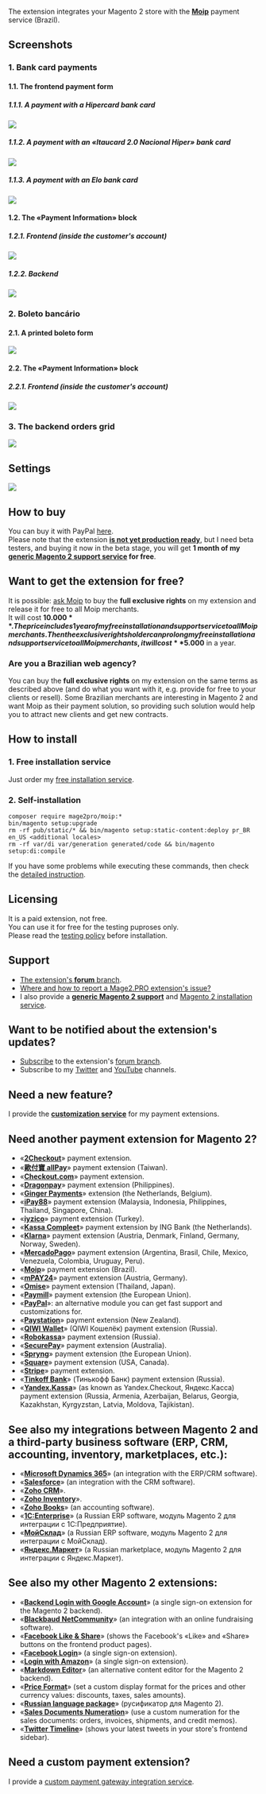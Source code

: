 The extension integrates your Magento 2 store with the **[Moip](https://moip.com.br)** payment service (Brazil).

## Screenshots
### 1. Bank card payments
#### 1.1. The frontend payment form
##### 1.1.1. A payment with a Hipercard bank card
![](https://mage2.pro/uploads/default/original/2X/5/5be78d30227e81f24a104091b9d748d907c5ddb7.png)

##### 1.1.2. A payment with an «Itaucard 2.0 Nacional Hiper» bank card
![](https://mage2.pro/uploads/default/original/2X/b/b9db493e23218811c7cd0a0cd73abb3648b91926.png)

##### 1.1.3. A payment with an Elo bank card
![](https://mage2.pro/uploads/default/original/2X/4/491dab8b47db2e155545465c38f8f34d52a6daff.png)

#### 1.2. The «Payment Information» block
##### 1.2.1. Frontend (inside the customer's account)
![](https://mage2.pro/uploads/default/original/2X/e/e9d7ccd6a4d0c3fb0539758bc0965884fd0f2f02.png)

##### 1.2.2. Backend
![](https://mage2.pro/uploads/default/original/2X/e/ed09b7940ab88b987b0df92ee6ba3ebc7e82ac28.png)

### 2. Boleto bancário
#### 2.1. A printed boleto form
![](https://mage2.pro/uploads/default/original/2X/c/c1b0a759eb9da5798598568c587d2bce143c7107.png)

#### 2.2. The «Payment Information» block
##### 2.2.1. Frontend (inside the customer's account)
![](https://mage2.pro/uploads/default/original/2X/2/260d1ff675344eacb0f95b8963c7f413f2d71d8a.png)

### 3. The backend orders grid
![](https://mage2.pro/uploads/default/original/2X/f/fe0fe964687d0e261334a06332ad57182671cff8.png)

## Settings
![](https://mage2.pro/uploads/default/original/2X/0/0182dba50c8a8e15b77d4753b71199be887dfc74.png)

## How to buy
You can buy it with PayPal [here](https://mage2.pro/t/3222).  
Please note that the extension **[is not yet production ready](https://github.com/mage2pro/moip/releases)**, but I need beta testers, and buying it now in the beta stage, you will get **1 month of my [generic Magento 2 support service](https://mage2.pro/t/topic/755) for free**.

## Want to get the extension for free?
It is possible: [ask Moip](https://mage2.pro/t/topic/3814) to buy the **full exclusive rights** on my extension and release it for free to all Moip merchants.    
It will cost **$10.000**. 
The price includes 1 year of my free installation and support service to all Moip merchants.  
Then the exclusive rights holder can prolong my free installation and support service to all Moip merchants, it will cost **$5.000** in a year. 

### Are you a Brazilian web agency?
You can buy the **full exclusive rights** on my extension on the same terms as described above (and do what you want with it, e.g. provide for free to your clients or resell).
Some Brazilian merchants are interesting in Magento 2 and want Moip as their payment solution, so providing such solution would help you to attract new clients and get new contracts.

## How to install
### 1. Free installation service
Just order my [free installation service](https://mage2.pro/t/3585).

### 2. Self-installation
```
composer require mage2pro/moip:*
bin/magento setup:upgrade
rm -rf pub/static/* && bin/magento setup:static-content:deploy pr_BR en_US <additional locales>
rm -rf var/di var/generation generated/code && bin/magento setup:di:compile
```
If you have some problems while executing these commands, then check the [detailed instruction](https://mage2.pro/t/263).

## Licensing
It is a paid extension, not free.  
You can use it for free for the testing puproses only.  
Please read the [testing policy](https://mage2.pro/t/2590) before installation.

## Support
- [The extension's **forum** branch](https://mage2.pro/c/extensions/moip).
- [Where and how to report a Mage2.PRO extension's issue?](https://mage2.pro/t/2034)
- I also provide a **[generic Magento 2 support](https://mage2.pro/t/755)** and [Magento 2 installation service](https://mage2.pro/t/748).

## Want to be notified about the extension's updates?
- [Subscribe](https://mage2.pro/t/2540) to the extension's [forum branch](https://mage2.pro/c/extensions/moip).
- Subscribe to my [Twitter](https://twitter.com/mage2_pro) and [YouTube](https://www.youtube.com/channel/UCvlDAZuj01_b92pzRi69LeQ) channels.

## Need a new feature?
I provide the [**customization service**](https://mage2.pro/t/2020) for my payment extensions.

## Need another payment extension for Magento 2?

- «[**2Checkout**](https://mage2.pro/c/extensions/2checkout)» payment extension.
- «[**歐付寶 allPay**](https://mage2.pro/c/extensions/allpay)» payment extension (Taiwan).
- «[**Checkout.com**](https://mage2.pro/c/extensions/checkout-com)» payment extension.
- «[**Dragonpay**](https://mage2.pro/c/extensions/dragonpay)» payment extension (Philippines).
- «[**Ginger Payments**](https://mage2.pro/c/extensions/ginger-payments)» extension (the Netherlands, Belgium).
- «[**iPay88**](https://mage2.pro/c/extensions/ipay88)» payment extension (Malaysia, Indonesia, Philippines, Thailand, Singapore, China).
- «[**iyzico**](https://mage2.pro/c/extensions/iyzico)» payment extension (Turkey).
- «[**Kassa Compleet**](https://mage2.pro/c/extensions/kassa-compleet)» payment extension by ING Bank (the Netherlands).
- «[**Klarna**](https://mage2.pro/c/extensions/klarna)» payment extension (Austria, Denmark, Finland, Germany, Norway, Sweden).
- «[**MercadoPago**](https://mage2.pro/c/extensions/mercadopago)» payment extension (Argentina, Brasil, Chile, Mexico, Venezuela, Colombia, Uruguay, Peru).
- «[**Moip**](https://mage2.pro/c/extensions/moip)» payment extension (Brazil).
- «[**mPAY24**](https://mage2.pro/c/extensions/mpay24)» payment extension (Austria, Germany).
- «[**Omise**](https://mage2.pro/c/extensions/omise)» payment extension (Thailand, Japan).
- «[**Paymill**](https://mage2.pro/c/extensions/paymill)» payment extension (the European Union).
- «[**PayPal**](https://mage2.pro/c/extensions/paypal)»: an alternative module you can get fast support and customizations for.
- «[**Paystation**](https://mage2.pro/c/extensions/paystation)» payment extension (New Zealand).
- «[**QIWI Wallet**](https://mage2.pro/c/extensions/qiwi)» (QIWI Кошелёк) payment extension (Russia).
- «[**Robokassa**](https://mage2.pro/c/extensions/robokassa)» payment extension (Russia).
- «[**SecurePay**](https://mage2.pro/c/extensions/securepay)» payment extension (Australia).
- «[**Spryng**](https://mage2.pro/c/extensions/spryng)» payment extension (the European Union).
- «[**Square**](https://mage2.pro/c/extensions/square)» payment extension (USA, Canada).
- «[**Stripe**](https://mage2.pro/c/extensions/stripe)» payment extension.
- «[**Tinkoff Bank**](https://mage2.pro/c/extensions/tinkoff)» (Тинькофф Банк) payment extension (Russia).
- «[**Yandex.Kassa**](https://mage2.pro/c/extensions/yandex-kassa)» (as known as Yandex.Checkout, Яндекс.Касса) payment extension (Russia, Armenia, Azerbaijan, Belarus, Georgia, Kazakhstan, Kyrgyzstan, Latvia, Moldova, Tajikistan).

## See also my integrations between Magento 2 and a third-party business software (ERP, CRM, accounting, inventory, marketplaces, etc.):
- «[**Microsoft Dynamics 365**](https://mage2.pro/c/extensions/dynamics365)» (an integration with the ERP/CRM software).
- «[**Salesforce**](https://mage2.pro/c/extensions/salesforce)» (an integration with the CRM software).
- «[**Zoho CRM**](https://mage2.pro/c/extensions/zoho-crm)».
- «[**Zoho Inventory**](https://mage2.pro/c/extensions/zoho-inventory)».
- «[**Zoho Books**](https://mage2.pro/c/extensions/zoho-books)» (an accounting software).
- «[**1C:Enterprise**](https://github.com/mage2pro/1c)» (a Russian ERP software, модуль Magento 2 для интеграции с 1С:Предприятие).
- «[**МойСклад**](https://github.com/mage2pro/moysklad)» (a Russian ERP software, модуль Magento 2 для интеграции с МойСклад).
- «[**Яндекс.Маркет**](https://github.com/mage2pro/yandex-market)» (a Russian marketplace, модуль Magento 2 для интеграции с Яндекс.Маркет).

## See also my other Magento 2 extensions:

- «[**Backend Login with Google Account**](https://mage2.pro/c/extensions/google-backend-login)» (a single sign-on extension for the Magento 2 backend). 
- «[**Blackbaud NetCommunity**](https://mage2.pro/c/extensions/blackbaud-netcommunity)» (an integration with an online fundraising software).  
- «[**Facebook Like & Share**](https://mage2.pro/c/extensions/facebook-like)» (shows the Facebook's «Like» and «Share» buttons on the frontend product pages).
- «[**Facebook Login**](https://mage2.pro/c/extensions/facebook-login)» (a single sign-on extension).
- «[**Login with Amazon**](https://mage2.pro/c/extensions/amazon-login)» (a single sign-on extension). 
- «[**Markdown Editor**](https://mage2.pro/c/extensions/markdown)» (an alternative content editor for the Magento 2 backend).
- «[**Price Format**](https://mage2.pro/c/extensions/price-format)» (set a custom display format for the prices and other currency values: discounts, taxes, sales amounts).
- «[**Russian language package**](https://mage2.pro/c/extensions/ru)» (русификатор для Magento 2).
- «[**Sales Documents Numeration**](https://mage2.pro/c/extensions/sales-documents-numeration)» (use a custom numeration for the sales documents: orders, invoices, shipments, and credit memos).
- «[**Twitter Timeline**](https://mage2.pro/c/extensions/twitter-timeline)» (shows your latest tweets in your store's frontend sidebar).

## Need a custom payment extension?
I provide a [custom payment gateway integration service](https://mage2.pro/t/917).